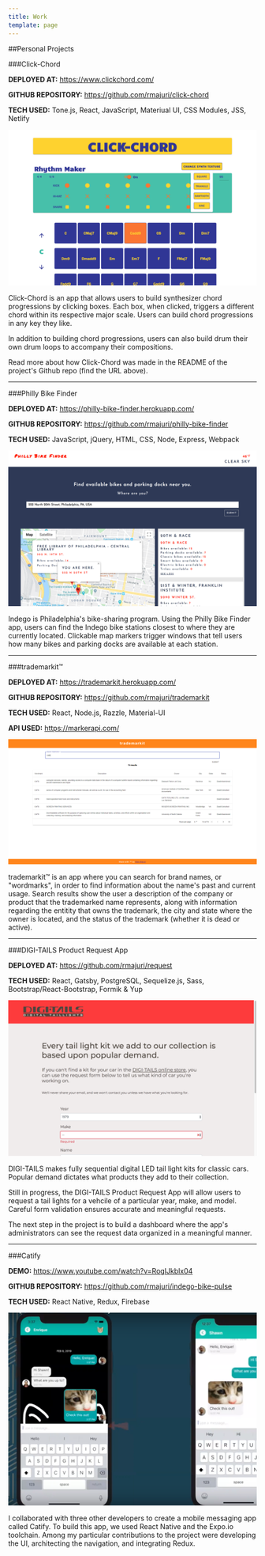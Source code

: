 ```yaml
---
title: Work
template: page
---
```


##Personal Projects

###Click-Chord

**DEPLOYED AT:** <https://www.clickchord.com/>

**GITHUB REPOSITORY:** <https://github.com/rmajuri/click-chord>

**TECH USED:** Tone.js, React, JavaScript, Materiual UI, CSS Modules, JSS, Netlify

![A screen shot of the Click-Chord app.](./click-chord.png)

Click-Chord is an app that allows users to build synthesizer chord progressions by clicking boxes. Each box, when clicked, triggers a different chord within its respective major scale. Users can build chord progressions in any key they like.

In addition to building chord progressions, users can also build drum their own drum loops to accompany their compositions.

Read more about how Click-Chord was made in the README of the project's Github repo (find the URL above).

---

###Philly Bike Finder

**DEPLOYED AT:** <https://philly-bike-finder.herokuapp.com/>

**GITHUB REPOSITORY:** <https://github.com/rmajuri/philly-bike-finder>

**TECH USED:** JavaScript, jQuery, HTML, CSS, Node, Express, Webpack

![A screen shot of the Indeo Bike Pulse App.](./philly-bike-finder.png)

Indego is Philadelphia's bike-sharing program. Using the Philly Bike Finder app, users can find the Indego bike stations closest to where they are currently located. Clickable map markers trigger windows that tell users how many bikes and parking docks are available at each station.

---

###trademarkit™

**DEPLOYED AT:** <https://trademarkit.herokuapp.com/>

**GITHUB REPOSITORY:** <https://github.com/rmajuri/trademarkit>

**TECH USED:** React, Node.js, Razzle, Material-UI

**API USED:** https://markerapi.com/

![A screen shot of the Indeo Bike Pulse App.](./tm.png)

trademarkit™ is an app where you can search for brand names, or "wordmarks", in order to find information about the name's past and current usage. Search results show the user a description of the company or product that the trademarked name represents, along with information regarding the entitity that owns the trademark, the city and state where the owner is located, and the status of the trademark (whether it is dead or active).

---

###DIGI-TAILS Product Request App

**DEPLOYED AT:** <https://github.com/rmajuri/request>

**TECH USED:** React, Gatsby, PostgreSQL, Sequelize.js, Sass, Bootstrap/React-Bootstrap, Formik & Yup

![A screen shot of the DIGI-TAILS Request App.](./digitails-request-app.png)

DIGI-TAILS makes fully sequential digital LED tail light kits for classic cars. Popular demand dictates what products they add to their collection.

Still in progress, the DIGI-TAILS Product Request App will allow users to request a tail lights for a vehcile of a particular year, make, and model. Careful form validation ensures accurate and meaningful requests.

The next step in the project is to build a dashboard where the app's administrators can see the request data organized in a meaningful manner.

---

###Catify

**DEMO:** <https://www.youtube.com/watch?v=RogIJkblx04>

**GITHUB REPOSITORY:** <https://github.com/rmajuri/indego-bike-pulse>

**TECH USED:** React Native, Redux, Firebase

![A screen shot of the Catify app.](./catify.png)

I collaborated with three other developers to create a mobile messaging app called Catify. To build this app, we used React Native and the Expo.io toolchain. Among my particular contributions to the project were developing the UI, architecting the navigation, and integrating Redux.
